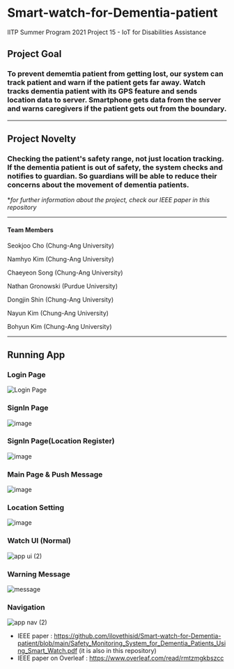 # Smart-watch-for-Dementia-patient

IITP Summer Program 2021
Project 15  - IoT for Disabilities Assistance
## Project Goal
### To prevent dememtia patient from getting lost, our system can track patient and warn if the patient gets far away. Watch tracks dementia patient with its GPS feature and sends location data to server. Smartphone gets data from the server and warns caregivers if the patient gets out from the boundary.

-----------------
## Project Novelty
### Checking the patient's safety range, not just location tracking. If the dementia patient is out of safety, the system checks and notifies to guardian. So guardians will be able to reduce their concerns about the movement of dementia patients. 



**for further information about the project, check our IEEE paper in this repository*

------------------

#### Team Members

  Seokjoo Cho (Chung-Ang University)
  
  Namhyo Kim (Chung-Ang University)
  
  Chaeyeon Song (Chung-Ang University)
  
  Nathan Gronowski (Purdue University)
  
  Dongjin Shin (Chung-Ang University)
  
  Nayun Kim (Chung-Ang University)
  
  Bohyun Kim (Chung-Ang University)
  
 
  
 ---------------
 ## Running App
 ### Login Page
![Login Page](https://user-images.githubusercontent.com/34156840/130118515-4e9958a1-3fbb-4bfb-9386-47dd7f636228.png)
 ### SignIn Page
 ![image](https://user-images.githubusercontent.com/34156840/130124328-3e809ce3-11eb-4258-9798-2719dd85c36d.png)
 ### SignIn Page(Location Register)
 ![image](https://user-images.githubusercontent.com/34156840/130124445-4bb96f0a-84f9-49c5-852a-9cfb0b215aae.png)
 ### Main Page & Push Message
 ![image](https://user-images.githubusercontent.com/34156840/130125687-0899713c-dde6-4966-9466-8ff2f931248e.png)
 ### Location Setting
 ![image](https://user-images.githubusercontent.com/34156840/130125982-e335472e-66da-48b2-915a-83d7b02a39f4.png)
 ### Watch UI (Normal)
 ![app ui (2)](https://user-images.githubusercontent.com/29995281/130353593-a3282e20-b502-4ac2-9924-ee05a30eb8e4.png)
 ### Warning Message
 ![message](https://user-images.githubusercontent.com/29995281/130353604-d3f1c6a2-8e97-452a-8558-1810e3d2a826.png)
 ### Navigation
 ![app nav (2)](https://user-images.githubusercontent.com/29995281/130353598-d7d43da8-474a-43b3-ad40-8d1cc784709a.png)
 

 

 
* IEEE paper : <https://github.com/ilovethisid/Smart-watch-for-Dementia-patient/blob/main/Safety_Monitoring_System_for_Dementia_Patients_Using_Smart_Watch.pdf>
(it is also in this repository)
* IEEE paper on Overleaf : <https://www.overleaf.com/read/rmtzmgkbszcc>
